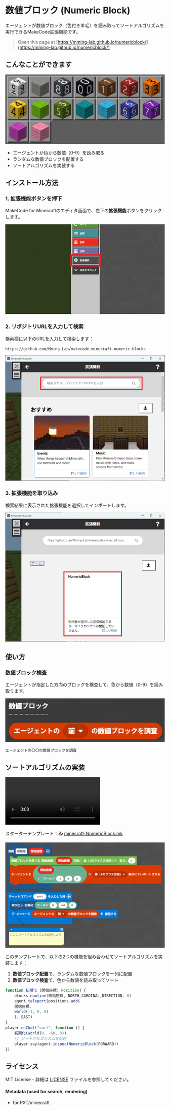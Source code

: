 # 数値ブロック (Numeric Block)

エージェントが数値ブロック（色付き羊毛）を読み取ってソートアルゴリズムを実行できるMakeCode拡張機能です。

> Open this page at [https://mming-lab.github.io/numericblock/](https://mming-lab.github.io/numericblock/)

## こんなことができます

![数値ブロック一覧](images/numeric-blocks.png)

- エージェントが色から数値（0-9）を読み取る
- ランダムな数値ブロックを配置する
- ソートアルゴリズムを実装する

## インストール方法

### 1. 拡張機能ボタンを押下

MakeCode for Minecraftのエディタ画面で、左下の**拡張機能**ボタンをクリックします。

![拡張機能ボタン](images/extension-button.png)

### 2. リポジトリURLを入力して検索

検索欄に以下のURLを入力して検索します：

```
https://github.com/Mming-Lab/makecode-minecraft-numeric-blocks
```

![URL検索](images/url-search.png)

### 3. 拡張機能を取り込み

検索結果に表示された拡張機能を選択してインポートします。

![拡張機能選択](images/import-extension.png)

## 使い方

### 数値ブロック検査

エージェントが指定した方向のブロックを検査して、色から数値（0-9）を読み取ります。

![数値ブロック検査](images/inspect-numeric-block.png)

```
エージェントの〇〇の数値ブロックを調査
```

## ソートアルゴリズムの実装

![ソート実行動画](images/sort-demo.mp4)

スターターテンプレート：📥 [minecraft-NumericBlock.mk](./minecraft-NumericBlock.mk)

![ソートテンプレート](images/sort-starter-template.png)

このテンプレートで、以下の2つの機能を組み合わせてソートアルゴリズムを実装します：

1. **数値ブロック配置**で、ランダムな数値ブロックを一列に配置
2. **数値ブロック検査**で、色から数値を読み取ってソート

```typescript
function 初期化 (開始座標: Position) {
    blocks.numline(開始座標, NORTH_CARDINAL_DIRECTION, 6)
    agent.teleport(positions.add(
    開始座標,
    world(-1, 0, 0)
    ), EAST)
}
player.onChat("sort", function () {
    初期化(world(0, -60, 0))
    // ソートアルゴリズムを記述
    player.say(agent.inspectNumericBlock(FORWARD))
})
```

## ライセンス

MIT License - 詳細は [LICENSE](LICENSE) ファイルを参照してください。

#### Metadata (used for search, rendering)

* for PXT/minecraft
<script src="https://makecode.com/gh-pages-embed.js"></script><script>makeCodeRender("{{ site.makecode.home_url }}", "{{ site.github.owner_name }}/{{ site.github.repository_name }}");</script>
